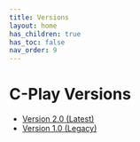 ```yaml
---
title: Versions
layout: home
has_children: true
has_toc: false
nav_order: 9
---
```


# C-Play Versions

 - [Version 2.0 (Latest)](versions/v_2_0)
 - [Version 1.0 (Legacy)](versions/v_1_0)